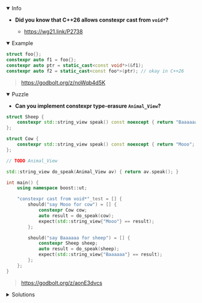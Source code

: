 <details open><summary>Info</summary><p>

* **Did you know that C++26 allows constexpr cast from `void*`?**

  * https://wg21.link/P2738

</p></details><details open><summary>Example</summary><p>

```cpp
struct foo{};
constexpr auto f1 = foo{};
constexpr auto ptr = static_cast<const void*>(&f1);
constexpr auto f2 = static_cast<const foo*>(ptr); // okay in C++26
```

> https://godbolt.org/z/noWqb4d5K

</p></details><details open><summary>Puzzle</summary><p>

* **Can you implement constexpr type-erasure `Animal_View`?**

```cpp
struct Sheep {
    constexpr std::string_view speak() const noexcept { return "Baaaaaa"; }
};

struct Cow {
    constexpr std::string_view speak() const noexcept { return "Mooo"; }
};

// TODO Animal_View

std::string_view do_speak(Animal_View av) { return av.speak(); }

int main() {
    using namespace boost::ut;

    "constexpr cast from void*"_test = [] {
        should("say Mooo for cow") = [] {
            constexpr Cow cow;
            auto result = do_speak(cow);
            expect(std::string_view{"Mooo"} == result);
        };

        should("say Baaaaaa for sheep") = [] {
            constexpr Sheep sheep;
            auto result = do_speak(sheep);
            expect(std::string_view{"Baaaaaa"} == result);
        };
    };
}
```

> https://godbolt.org/z/aonE3dvcs

</p></details>

</p></details><details><summary>Solutions</summary><p>
</p></details>

